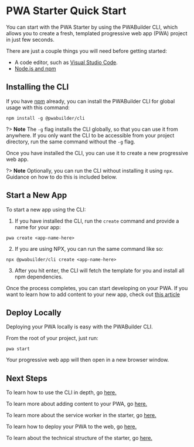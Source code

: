 # PWA Starter Quick Start

You can start with the PWA Starter by using the PWABuilder CLI, which allows you to create a fresh, templated progressive web app (PWA) project in just few seconds.

There are just a couple things you will need before getting started:

- A code editor, such as [Visual Studio Code](https://code.visualstudio.com/).
- [Node.js and npm](https://docs.microsoft.com/en-us/windows/dev-environment/javascript/nodejs-on-windows)

## Installing the CLI

If you have [npm](https://docs.npmjs.com/downloading-and-installing-node-js-and-npm) already, you can install the PWABuilder CLI for global usage with this command:

```
npm install -g @pwabuilder/cli
```

?> **Note** The `-g` flag installs the CLI globally, so that you can use it from anywhere. If you only want the CLI to be accessible from your project directory, run the same command without the `-g` flag.

Once you have installed the CLI, you can use it to create a new progressive web app.

?> **Note** Optionally, you can run the CLI without installing it using `npx`. Guidance on how to do this is included below.

## Start a New App

To start a new app using the CLI:

1. If you have installed the CLI, run the `create` command and provide a name for your app:

```
pwa create <app-name-here>
```

2. If you are using NPX, you can run the same command like so: 

```
npx @pwabuilder/cli create <app-name-here>
```

3.  After you hit enter, the CLI will fetch the template for you and install all npm dependencies.

Once the process completes, you can start developing on your PWA. If you want to learn how to add content to your new app, check out [this article](/starter/adding-content)

## Deploy Locally

Deploying your PWA locally is easy with the PWABuilder CLI.

From the root of your project, just run:

```
pwa start
```

Your progressive web app will then open in a new browser window.

## Next Steps

To learn how to use the CLI in depth, go [here.](/starter/cli-usage)

To learn more about adding content to your PWA, go [here.](/starter/adding-content)

To learn more about the service worker in the starter, go [here.](/starter/service-worker)

To learn how to deploy your PWA to the web, go [here.](/starter/publish)

To learn about the technical structure of the starter, go [here.](/starter/tech-overview)